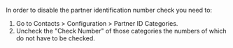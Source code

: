 In order to disable the partner identification number check you need to:

1.	Go to Contacts > Configuration > Partner ID Categories.
2.	Uncheck the "Check Number" of those categories the numbers of which do not have to be checked.
